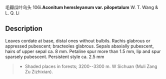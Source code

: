 毛瓣瓜叶乌头
106i.**Aconitum hemsleyanum var. pilopetalum** W. T. Wang & L. Q. Li

## Description
Leaves cordate at base, distal ones without bulbils. Rachis glabrous or appressed pubescent; bracteoles glabrous. Sepals abaxially pubescent, hairs of upper sepal ca. 8 mm. Petaline spur more than 1.5 mm, lip and spur sparsely pubescent. Persistent style ca. 2.5 mm


> * Shaded places in forests; 3200--3300 m. W Sichuan (Muli Zang Zu Zizhixian).


